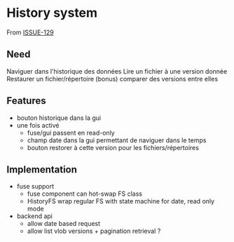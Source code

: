 <!-- Parsec Cloud (https://parsec.cloud) Copyright (c) BUSL-1.1 2016-present Scille SAS -->

# History system

From [ISSUE-129](https://github.com/Scille/parsec-cloud/issues/129)

## Need

Naviguer dans l'historique des données
Lire un fichier à une version donnée
Restaurer un fichier/répertoire
(bonus) comparer des versions entre elles

## Features

- bouton historique dans la gui
- une fois activé
  - fuse/gui passent en read-only
  - champ date dans la gui permettant de naviguer dans le temps
  - bouton restorer à cette version pour les fichiers/répertoires

## Implementation

- fuse support
  - fuse component can hot-swap FS class
  - HistoryFS wrap regular FS with state machine for date, read only mode
- backend api
  - allow date based request
  - allow list vlob versions + pagination retrieval ?
